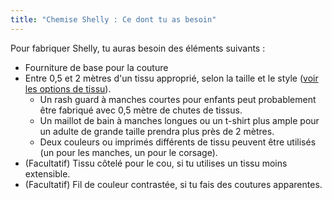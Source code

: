 ```yaml
---
title: "Chemise Shelly : Ce dont tu as besoin"
---
```


Pour fabriquer Shelly, tu auras besoin des éléments suivants :

- Fourniture de base pour la couture
- Entre 0,5 et 2 mètres d'un tissu approprié, selon la taille et le style ([voir les options de tissu](/docs/designs/shelly/fabric)).
    - Un rash guard à manches courtes pour enfants peut probablement être fabriqué avec 0,5 mètre de chutes de tissus.
    - Un maillot de bain à manches longues ou un t-shirt plus ample pour un adulte de grande taille prendra plus près de 2 mètres.
    - Deux couleurs ou imprimés différents de tissu peuvent être utilisés (un pour les manches, un pour le corsage).
- (Facultatif) Tissu côtelé pour le cou, si tu utilises un tissu moins extensible.
- (Facultatif) Fil de couleur contrastée, si tu fais des coutures apparentes.
